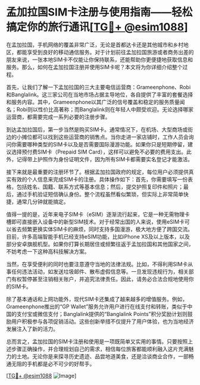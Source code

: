 # 孟加拉国SIM卡注册与使用指南——轻松搞定你的旅行通讯[[TG💪+ @esim1088](https://t.me/s/esim1088)]

在孟加拉国，手机网络的覆盖非常广泛，无论是首都达卡还是其他城市和乡村地区，都能享受到良好的移动通信服务。对于计划前往孟加拉国旅游或者商务出差的朋友来说，一张本地SIM卡不仅能让你保持联系，还能帮助你更便捷地获取信息和服务。那么，如何在孟加拉国注册并使用SIM卡呢？本文将为你详细介绍整个过程。

首先，让我们了解一下孟加拉国的三大主要电信运营商：Grameenphone、Robi和Banglalink。这三家公司在当地市场占据主导地位，各自提供了丰富的套餐选择和服务内容。其中，Grameenphone以其广泛的信号覆盖和稳定的服务质量闻名；Robi则以性价比高著称；而Banglalink则在年轻人中颇受欢迎。无论选择哪家运营商，都需要完成一系列必要的注册步骤。

到达孟加拉国后，第一步当然是购买SIM卡。通常情况下，在机场、大型商场或街边的小摊位都可以找到这些运营商的销售点。当你走进一家店铺时，工作人员会询问你需要哪种类型的SIM卡以及是否需要国际漫游功能。如果你只是短期停留，建议选择预付费SIM卡（Prepaid SIM Card），这样可以避免不必要的费用支出。此外，记得带上护照作为身份证明文件，因为所有SIM卡都需要实名登记才能激活。

接下来就是最重要的注册环节了。根据孟加拉国政府的规定，每位用户必须提供真实有效的个人信息来完成SIM卡的注册。具体操作如下：首先，你需要填写一份表格，包括姓名、国籍、联系方式等基本信息；然后，提交护照复印件和照片；最后，通过手机验证短信确认身份。整个流程虽然看似繁琐，但实际上非常简单快捷，通常几分钟就能搞定。

值得一提的是，近年来电子SIM卡（eSIM）逐渐流行起来，它是一种无需物理卡槽即可直接嵌入设备中的新型SIM技术。对于经常出国的人来说，使用eSIM卡可以省去频繁更换实体SIM卡的麻烦，同时支持多国漫游，极大地方便了跨国交流。目前，许多高端智能手机已经支持eSIM功能，比如iPhone XS及以上版本，以及部分安卓旗舰机型。如果你打算长期居住或频繁往返于孟加拉国和其他国家之间，不妨考虑一下这种高科技解决方案。

当然，在享受便利的同时也要注意遵守当地的法律法规。比如，不得利用SIM卡从事任何违法活动，如发送垃圾邮件、散布虚假信息等。一旦发现违规行为，相关部门有权暂停甚至注销相关账户，并追究法律责任。因此，请务必合法合规地使用你的SIM卡。

除了基本通话和上网功能外，现代SIM卡还集成了越来越多的增值服务。例如，Grameenphone推出的“GP Wallet”服务允许用户进行在线支付和转账，类似于中国的支付宝或微信支付；Banglalink提供的“Banglalink Points”积分奖励计划则鼓励用户积极参与各项促销活动。这些创新举措不仅提升了用户体验，也为当地经济发展注入了新的活力。

总而言之，孟加拉国的SIM卡注册和使用是一项既简单又实用的事情。只要按照上述步骤正确操作，并合理规划自己的需求，相信每位旅客都能顺利融入这片充满魅力的土地。无论你是来探寻历史遗迹、品尝地道美食，还是洽谈商业合作，一部畅通无阻的手机都是必不可少的好帮手。

[[TG💪+ @esim1088](https://t.me/s/esim1088) ![Image](https://i.postimg.cc/4NQfJmqS/Snipaste-2025-05-13-00-14-12.png)]